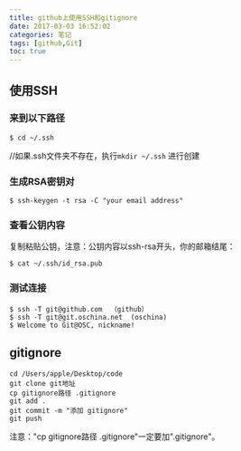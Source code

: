 ```yaml
---
title: github上使用SSH和gitignore
date: 2017-03-03 16:52:02
categories: 笔记
tags: [github,Git]
toc: true
---
```


## 使用SSH
### 来到以下路径
``` 
$ cd ~/.ssh
```
<!--more-->
//如果.ssh文件夹不存在，执行`mkdir ~/.ssh` 进行创建

### 生成RSA密钥对
```
$ ssh-keygen -t rsa -C "your email address"
```

### 查看公钥内容
复制粘贴公钥，注意：公钥内容以ssh-rsa开头，你的邮箱结尾：
```
$ cat ~/.ssh/id_rsa.pub
```

### 测试连接
```
$ ssh -T git@github.com  （github） 
$ ssh -T git@git.oschina.net  (oschina)
$ Welcome to Git@OSC, nickname!
```

## gitignore
``` 
cd /Users/apple/Desktop/code
git clone git地址
cp gitignore路径 .gitignore
git add .
git commit -m "添加 gitignore"
git push
```

注意："cp gitignore路径 .gitignore"一定要加".gitignore"。
